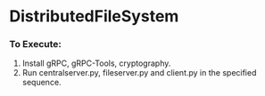 # DistributedFileSystem

### To Execute:

1. Install gRPC, gRPC-Tools, cryptography.
2. Run centralserver.py, fileserver.py and client.py in the specified sequence.
